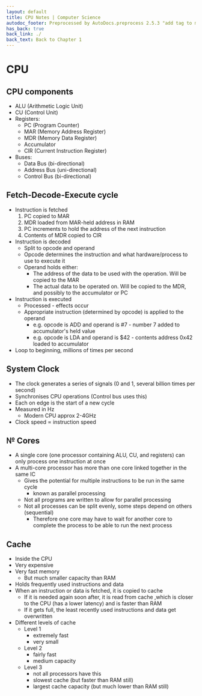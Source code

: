 ```yaml
---
layout: default
title: CPU Notes | Computer Science
autodoc_footer: Preprocessed by AutoDocs.preprocess 2.5.3 "add tag to make &lt;base&gt; work" ⓒ Starwort, 2020
has_back: true
back_link: ./
back_text: Back to Chapter 1
---
```


# CPU

## CPU components

- ALU (Arithmetic Logic Unit)
- CU (Control Unit)
- Registers:
  - PC (Program Counter)
  - MAR (Memory Address Register)
  - MDR (Memory Data Register)
  - Accumulator
  - CIR (Current Instruction Register)
- Buses:
  - Data Bus (bi-directional)
  - Address Bus (uni-directional)
  - Control Bus (bi-directional)

## Fetch-Decode-Execute cycle

- Instruction is fetched
    1. PC copied to MAR
    2. MDR loaded from MAR-held address in RAM
    3. PC increments to hold the address of the next instruction
    4. Contents of MDR copied to CIR
- Instruction is decoded
  - Split to opcode and operand
  - Opcode determines the instruction and what hardware/process to use to execute it
  - Operand holds either:
    - The address of the data to be used with the operation. Will be copied to the MAR
    - The actual data to be operated on. Will be copied to the MDR, and possibly to the accumulator or PC
- Instruction is executed
  - Processed - effects occur
  - Appropriate instruction (determined by opcode) is applied to the operand
    - e.g. opcode is ADD and operand is #7 - number 7 added to accumulator's held value
    - e.g. opcode is LDA and operand is $42 - contents address 0x42 loaded to accumulator
- Loop to beginning, millions of times per second

## System Clock

- The clock generates a series of signals (0 and 1, several billion times per second)
- Synchronises CPU operations (Control bus uses this)
- Each on edge is the start of a new cycle
- Measured in Hz
  - Modern CPU approx 2-4GHz
- Clock speed ∝ instruction speed

## № Cores

- A single core (one processor containing ALU, CU, and registers) can only process one instruction at once
- A multi-core processor has more than one core linked together in the same IC
  - Gives the potential for multiple instructions to be run in the same cycle
    - known as parallel processing
  - Not all programs are written to allow for parallel processing
  - Not all processes can be split evenly, some steps depend on others (sequential)
    - Therefore one core may have to wait for another core to complete the process to be able to run the next process

## Cache

- Inside the CPU
- Very expensive
- Very fast memory
  - But much smaller capacity than RAM
- Holds frequently used instructions and data
- When an instruction or data is fetched, it is copied to cache
  - If it is needed again soon after, it is read from cache ,which is closer to the CPU (has a lower latency) and is faster than RAM
  - If it gets full, the least recently used instructions and data get overwritten
- Different levels of cache
  - Level 1
    - extremely fast
    - very small
  - Level 2
    - fairly fast
    - medium capacity
  - Level 3
    - not all processors have this
    - slowest cache (but faster than RAM still)
    - largest cache capacity (but much lower than RAM still)
